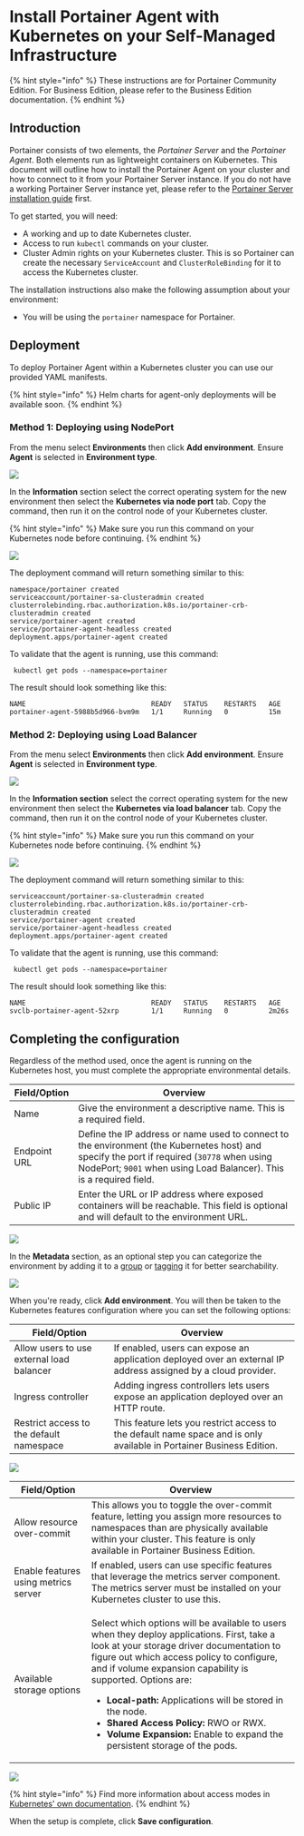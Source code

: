 # Install Portainer Agent with Kubernetes on your Self-Managed Infrastructure

{% hint style="info" %}
These instructions are for Portainer Community Edition. For Business Edition, please refer to the Business Edition documentation.
{% endhint %}

## Introduction

Portainer consists of two elements, the _Portainer Server_ and the _Portainer Agent_. Both elements run as lightweight containers on Kubernetes. This document will outline how to install the Portainer Agent on your cluster and how to connect to it from your Portainer Server instance. If you do not have a working Portainer Server instance yet, please refer to the [Portainer Server installation guide](../../server/kubernetes/baremetal.md) first.

To get started, you will need:

* A working and up to date Kubernetes cluster.
* Access to run `kubectl` commands on your cluster.
* Cluster Admin rights on your Kubernetes cluster. This is so Portainer can create the necessary `ServiceAccount` and `ClusterRoleBinding` for it to access the Kubernetes cluster.

The installation instructions also make the following assumption about your environment:

* You will be using the `portainer` namespace for Portainer.

## Deployment

To deploy Portainer Agent within a Kubernetes cluster you can use our provided YAML manifests.

{% hint style="info" %}
Helm charts for agent-only deployments will be available soon.
{% endhint %}

### Method 1: Deploying using NodePort

From the menu select **Environments** then click **Add environment**. Ensure **Agent** is selected in **Environment type**.

![](../../../../.gitbook/assets/2.9-install-agent-swarm-1.gif)

In the **Information** section select the correct operating system for the new environment then select the **Kubernetes via node port** tab. Copy the command, then run it on the control node of your Kubernetes cluster.

{% hint style="info" %}
Make sure you run this command on your Kubernetes node before continuing.
{% endhint %}

![](../../../../.gitbook/assets/endpoints-add-k8s-2.png)

The deployment command will return something similar to this:

```
namespace/portainer created
serviceaccount/portainer-sa-clusteradmin created
clusterrolebinding.rbac.authorization.k8s.io/portainer-crb-clusteradmin created
service/portainer-agent created
service/portainer-agent-headless created
deployment.apps/portainer-agent created
```

To validate that the agent is running, use this command:

```
 kubectl get pods --namespace=portainer
```

The result should look something like this:

```
NAME                               READY   STATUS    RESTARTS   AGE
portainer-agent-5988b5d966-bvm9m   1/1     Running   0          15m
```

### Method 2: Deploying using Load Balancer

From the menu select **Environments** then click **Add environment**. Ensure **Agent** is selected in **Environment type**.

![](../../../../.gitbook/assets/2.9-install-agent-swarm-1.gif)

In the **Information section** select the correct operating system for the new environment then select the **Kubernetes via load balancer** tab. Copy the command, then run it on the control node of your Kubernetes cluster.

{% hint style="info" %}
Make sure you run this command on your Kubernetes node before continuing.
{% endhint %}

![](../../../../.gitbook/assets/endpoints-add-k8s-3.png)

The deployment command will return something similar to this:

```
serviceaccount/portainer-sa-clusteradmin created
clusterrolebinding.rbac.authorization.k8s.io/portainer-crb-clusteradmin created
service/portainer-agent created
service/portainer-agent-headless created
deployment.apps/portainer-agent created
```

To validate that the agent is running, use this command:

```
 kubectl get pods --namespace=portainer
```

The result should look something like this:

```
NAME                               READY   STATUS    RESTARTS   AGE
svclb-portainer-agent-52xrp        1/1     Running   0          2m26s
```

## Completing the configuration

Regardless of the method used, once the agent is running on the Kubernetes host, you must complete the appropriate environmental details.

| Field/Option | Overview                                                                                                                                                                                                          |
| ------------ | ----------------------------------------------------------------------------------------------------------------------------------------------------------------------------------------------------------------- |
| Name         | Give the environment a descriptive name. This is a required field.                                                                                                                                                |
| Endpoint URL | Define the IP address or name used to connect to the environment (the Kubernetes host) and specify the port if required (`30778` when using NodePort; `9001` when using Load Balancer). This is a required field. |
| Public IP    | Enter the URL or IP address where exposed containers will be reachable. This field is optional and will default to the environment URL.                                                                           |

![](../../../../.gitbook/assets/install-agent-swarm-linux-3.png)

In the **Metadata** section, as an optional step you can categorize the environment by adding it to a [group](../../../../admin/environments/groups.md) or  [tagging](../../../../admin/environments/tags.md) it for better searchability.

![](../../../../.gitbook/assets/install-agent-swarm-linux-4.png)

When you're ready, click **Add environment**. You will then be taken to the Kubernetes features configuration where you can set the following options:

| Field/Option                              | Overview                                                                                                             |
| ----------------------------------------- | -------------------------------------------------------------------------------------------------------------------- |
| Allow users to use external load balancer | If enabled, users can expose an application deployed over an external IP address assigned by a cloud provider.       |
| Ingress controller                        | Adding ingress controllers lets users expose an application deployed over an HTTP route.                             |
| Restrict access to the default namespace  | This feature lets you restrict access to the default name space and is only available in Portainer Business Edition. |

![](../../../../.gitbook/assets/install-agent-k8s-6.png)

| Field/Option                         | Overview                                                                                                                                                                                                                                                                                                                                                                                                                                                                                                             |
| ------------------------------------ | -------------------------------------------------------------------------------------------------------------------------------------------------------------------------------------------------------------------------------------------------------------------------------------------------------------------------------------------------------------------------------------------------------------------------------------------------------------------------------------------------------------------- |
| Allow resource over-commit           | This allows you to toggle the over-commit feature, letting you assign more resources to namespaces than are physically available within your cluster. This feature is only available in Portainer Business Edition.                                                                                                                                                                                                                                                                                                  |
| Enable features using metrics server | If enabled, users can use specific features that leverage the metrics server component. The metrics server must be installed on your Kubernetes cluster to use this.                                                                                                                                                                                                                                                                                                                                                 |
| Available storage options            | <p>Select which options will be available to users when they deploy applications. First, take a look at your storage driver documentation to figure out which access policy to configure, and if volume expansion capability is supported. Options are:</p><p></p><ul><li><strong>Local-path:</strong> Applications will be stored in the node.</li><li><strong>Shared Access Policy:</strong> RWO or RWX.</li><li><strong>Volume Expansion:</strong> Enable to expand the persistent storage of the pods.</li></ul> |

![](../../../../.gitbook/assets/install-agent-k8s-7.png)

{% hint style="info" %}
Find more information about access modes in [Kubernetes' own documentation](https://kubernetes.io/docs/concepts/storage/persistent-volumes/#access-modes).
{% endhint %}

When the setup is complete, click **Save configuration**.&#x20;
